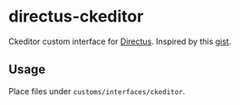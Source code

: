 # directus-ckeditor
Ckeditor custom interface for [Directus](https://github.com/directus/directus).
Inspired by this [gist](https://gist.github.com/csprance/dc0236d3e66ebcda7362f81fbfe06137).

## Usage
Place files under `customs/interfaces/ckeditor`.
